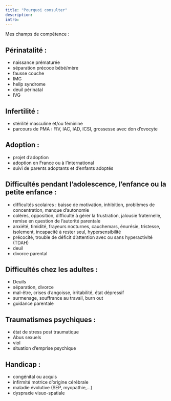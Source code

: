 ```yaml
---
title: "Pourquoi consulter"
description:
intro: 
---
```


Mes champs de compétence :

## Périnatalité : 

- naissance prématurée
- séparation précoce bébé/mère
- fausse couche
- IMG 
- hellp syndrome
- deuil périnatal
- IVG

## Infertilité : 

- stérilité masculine et/ou féminine
- parcours de PMA : FIV, IAC, IAD, ICSI, grossesse avec don d’ovocyte

## Adoption : 

- projet d’adoption
- adoption en France ou à l’international
- suivi de parents adoptants et d’enfants adoptés

## Difficultés pendant l’adolescence, l’enfance ou la petite enfance :

- difficultés scolaires : baisse de motivation, inhibition, problèmes de concentration, manque d’autonomie
- colères, opposition, difficulté à gérer la frustration, jalousie fraternelle, remise en question de l’autorité parentale
- anxiété, timidité, frayeurs nocturnes, cauchemars, énurésie, tristesse, isolement, incapacité à rester seul, hypersensibilité
- précocité, trouble de déficit d’attention avec ou sans hyperactivité (TDAH)
- deuil 
- divorce parental

## Difficultés chez les adultes :

- Deuils
- séparation, divorce
- mal-être, crises d’angoisse, irritabilité, état dépressif
- surmenage, souffrance au travail, burn out
- guidance parentale 

## Traumatismes psychiques : 

- état de stress post traumatique 
- Abus sexuels
- viol
- situation d’emprise psychique

## Handicap : 

- congénital ou acquis
- infirmité motrice d’origine cérébrale
- maladie évolutive (SEP, myopathie,…)
- dyspraxie visuo-spatiale 
 

